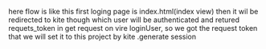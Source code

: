 here flow is like this 
first loging page is index.html(index view) then it wil be redirected to kite though which user will be authenticated and retured requets_token in get request on vire loginUser, so we got the request token that we will set it to this project by kite .generate session